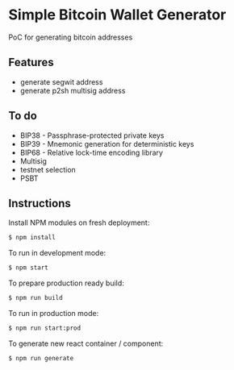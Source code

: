 Simple Bitcoin Wallet Generator
=====================================
PoC for generating bitcoin addresses

Features
----------------
- generate segwit address
- generate p2sh multisig address

To do
----------------
- BIP38 - Passphrase-protected private keys
- BIP39 - Mnemonic generation for deterministic keys
- BIP68 - Relative lock-time encoding library
- Multisig
- testnet selection
- PSBT


## Instructions

Install NPM modules on fresh deployment:

```bash
$ npm install
```

To run in development mode:

```bash
$ npm start
```

To prepare production ready build:

```bash
$ npm run build
```

To run in production mode:

```bash
$ npm run start:prod
```

To generate new react container / component:

```bash
$ npm run generate
```
